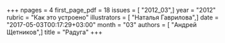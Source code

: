 +++
npages = 4
first_page_pdf = 18
issues = [ "2012_03",]
year = "2012"
rubric = "Как это устроено"
illustrators = [ "Наталья Гаврилова",]
date = "2017-05-03T00:17:29+03:00"
month = "03"
authors = [ "Андрей Щетников",]
title = "Радуга"
+++
